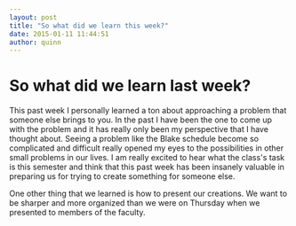 ```yaml
---
layout: post
title: "So what did we learn this week?"
date: 2015-01-11 11:44:51
author: quinn
---
```


So what did we learn last week?
====

This past week I personally learned a ton about approaching a problem that someone else brings to you. In the past I have been the one to come up with the problem and it has really only been my perspective that I have thought about. Seeing a problem like the Blake schedule become so complicated and difficult really opened my eyes to the possibilities in other small problems in our lives. I am really excited to hear what the class's task is this semester and think that this past week has been insanely valuable in preparing us for trying to create something for someone else.

One other thing that we learned is how to present our creations. We want to be sharper and more organized than we were on Thursday when we presented to members of the faculty.

